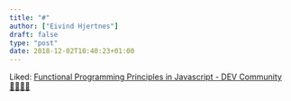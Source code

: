 ```yaml
---
title: "#"
author: ["Eivind Hjertnes"]
draft: false
type: "post"
date: 2018-12-02T10:40:23+01:00
---
```


Liked:
[Functional
Programming Principles in Javascript - DEV Community 👩‍💻👨‍💻](https://dev.to/leandrotk%5F/functional-programming-principles-in-javascript-26g7)
